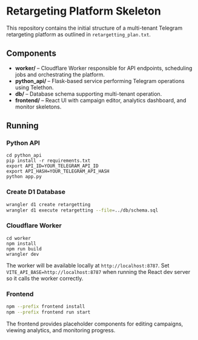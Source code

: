 # Retargeting Platform Skeleton

This repository contains the initial structure of a multi-tenant Telegram retargeting platform as outlined in `retargetting_plan.txt`.

## Components

- **worker/** – Cloudflare Worker responsible for API endpoints, scheduling jobs and orchestrating the platform.
- **python_api/** – Flask-based service performing Telegram operations using Telethon.
- **db/** – Database schema supporting multi-tenant operation.
- **frontend/** – React UI with campaign editor, analytics dashboard, and monitor skeletons.

## Running

### Python API
```
cd python_api
pip install -r requirements.txt
export API_ID=YOUR_TELEGRAM_API_ID
export API_HASH=YOUR_TELEGRAM_API_HASH
python app.py
```

### Create D1 Database
```bash
wrangler d1 create retargetting
wrangler d1 execute retargetting --file=../db/schema.sql
```

### Cloudflare Worker
```
cd worker
npm install
npm run build
wrangler dev
```

The worker will be available locally at `http://localhost:8787`. Set
`VITE_API_BASE=http://localhost:8787` when running the React dev server so it
calls the worker correctly.

### Frontend
```bash
npm --prefix frontend install
npm --prefix frontend run start
```

The frontend provides placeholder components for editing campaigns, viewing analytics, and monitoring progress.
